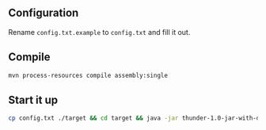 ## Configuration
Rename `config.txt.example` to `config.txt` and fill it out. 
## Compile
```bash
mvn process-resources compile assembly:single
```
## Start it up
```bash
cp config.txt ./target && cd target && java -jar thunder-1.0-jar-with-dependencies.jar
```